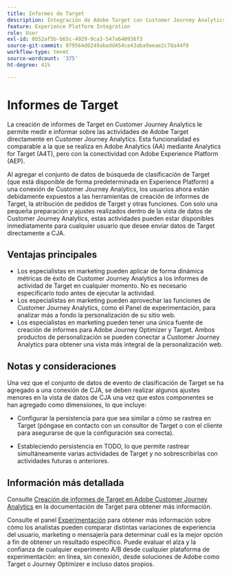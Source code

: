 ```yaml
---
title: Informes de Target
description: Integración de Adobe Target con Customer Journey Analytics
feature: Experience Platform Integration
role: User
exl-id: 0b52af5b-b65c-4929-9ca3-547a640936f3
source-git-commit: 979564d0249abadd454ce43aba9aeae2c78a44f0
workflow-type: tm+mt
source-wordcount: '375'
ht-degree: 41%

---
```


# Informes de Target

La creación de informes de Target en Customer Journey Analytics le permite medir e informar sobre las actividades de Adobe Target directamente en Customer Journey Analytics. Esta funcionalidad es comparable a la que se realiza en Adobe Analytics (AA) mediante Analytics for Target (A4T), pero con la conectividad con Adobe Experience Platform (AEP).

Al agregar el conjunto de datos de búsqueda de clasificación de Target (que está disponible de forma predeterminada en Experience Platform) a una conexión de Customer Journey Analytics, los usuarios ahora están debidamente expuestos a las herramientas de creación de informes de Target, la atribución de pedidos de Target y otras funciones. Con solo una pequeña preparación y ajustes realizados dentro de la vista de datos de Customer Journey Analytics, estas actividades pueden estar disponibles inmediatamente para cualquier usuario que desee enviar datos de Target directamente a CJA.

## Ventajas principales

* Los especialistas en marketing pueden aplicar de forma dinámica métricas de éxito de Customer Journey Analytics a los informes de actividad de Target en cualquier momento. No es necesario especificarlo todo antes de ejecutar la actividad.
* Los especialistas en marketing pueden aprovechar las funciones de Customer Journey Analytics, como el Panel de experimentación, para analizar más a fondo la personalización de su sitio web.
* Los especialistas en marketing pueden tener una única fuente de creación de informes para Adobe Journey Optimizer y Target. Ambos productos de personalización se pueden conectar a Customer Journey Analytics para obtener una vista más integral de la personalización web.

## Notas y consideraciones

Una vez que el conjunto de datos de evento de clasificación de Target se ha agregado a una conexión de CJA, se deben realizar algunos ajustes menores en la vista de datos de CJA una vez que estos componentes se han agregado como dimensiones, lo que incluye:

* Configurar la persistencia para que sea similar a cómo se rastrea en Target (póngase en contacto con un consultor de Target o con el cliente para asegurarse de que la configuración sea correcta).

* Estableciendo persistencia en TODO, lo que permite rastrear simultáneamente varias actividades de Target y no sobrescribirlas con actividades futuras o anteriores.

## Información más detallada

Consulte [Creación de informes de Target en Adobe Customer Journey Analytics](https://experienceleague.adobe.com/es/docs/target/using/integrate/cja/target-reporting-in-cja) en la documentación de Target para obtener más información.

Consulte el panel [Experimentación](../analysis-workspace/c-panels/experimentation.md) para obtener más información sobre cómo los analistas pueden comparar distintas variaciones de experiencia del usuario, marketing o mensajería para determinar cuál es la mejor opción a fin de obtener un resultado específico. Puede evaluar el alza y la confianza de cualquier experimento A/B desde cualquier plataforma de experimentación: en línea, sin conexión, desde soluciones de Adobe como Target o Journey Optimizer e incluso datos propios.
